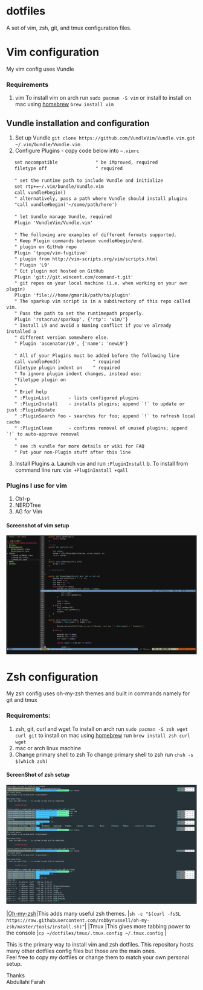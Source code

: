 # dotfiles
A set of vim, zsh, git, and tmux configuration files.

# Vim configuration  
My vim config uses Vundle

### Requirements
1. vim
To install vim on arch run
`sudo pacman -S vim`
or install to install on mac using [homebrew](https://brew.sh/)
`brew install vim`

## Vundle installation and configuration
1. Set up Vundle
   `git clone https://github.com/VundleVim/Vundle.vim.git ~/.vim/bundle/Vundle.vim`
2. Configure Plugins - copy code below into `~.vimrc`
```vim
   set nocompatible              " be iMproved, required
   filetype off                  " required

   " set the runtime path to include Vundle and initialize
   set rtp+=~/.vim/bundle/Vundle.vim
   call vundle#begin()
   " alternatively, pass a path where Vundle should install plugins
   "call vundle#begin('~/some/path/here')

   " let Vundle manage Vundle, required
   Plugin 'VundleVim/Vundle.vim'

   " The following are examples of different formats supported.
   " Keep Plugin commands between vundle#begin/end.
   " plugin on GitHub repo
   Plugin 'tpope/vim-fugitive'
   " plugin from http://vim-scripts.org/vim/scripts.html
   " Plugin 'L9'
   " Git plugin not hosted on GitHub
   Plugin 'git://git.wincent.com/command-t.git'
   " git repos on your local machine (i.e. when working on your own plugin)
   Plugin 'file:///home/gmarik/path/to/plugin'
   " The sparkup vim script is in a subdirectory of this repo called vim.
   " Pass the path to set the runtimepath properly.
   Plugin 'rstacruz/sparkup', {'rtp': 'vim/'}
   " Install L9 and avoid a Naming conflict if you've already installed a
   " different version somewhere else.
   " Plugin 'ascenator/L9', {'name': 'newL9'}

   " All of your Plugins must be added before the following line
   call vundle#end()            " required
   filetype plugin indent on    " required
   " To ignore plugin indent changes, instead use:
   "filetype plugin on
   "
   " Brief help
   " :PluginList       - lists configured plugins
   " :PluginInstall    - installs plugins; append `!` to update or just :PluginUpdate
   " :PluginSearch foo - searches for foo; append `!` to refresh local cache
   " :PluginClean      - confirms removal of unused plugins; append `!` to auto-approve removal
   "
   " see :h vundle for more details or wiki for FAQ
   " Put your non-Plugin stuff after this line
   ```
3. Install Plugins
  a. Launch `vim` and run `:PluginInstall`
  b. To install from command line run: `vim +PluginInstall +qall` 

### Plugins I use for vim
1. Ctrl-p
2. NERDTree
3. AG for Vim

#### Screenshot of vim setup
![alt text](https://raw.githubusercontent.com/abasnfarah/dotfiles/master/Vim_ScreenShot.png "Vim Setup")

# Zsh configuration
My zsh config uses oh-my-zsh themes and built in commands namely for git and tmux

### Requirements:
1. zsh, git, curl and wget
To install on arch run
`sudo pacman -S zsh wget curl git`
to install on mac using [homebrew](https://brew.sh/) run 
`brew install zsh curl wget`
2. mac or arch linux machine
3. Change primary shell to zsh
To change primary shell to zsh run
`chsh -s $(which zsh)`

#### ScreenShot of zsh setup
![alt text](https://github.com/Abdullahif14688/dotfiles/blob/master/Zsh_Shell_Screenshot.png "Zsh Setup")

|[Oh-my-zsh](https://github.com/robbyrussell/oh-my-zsh)|This adds many useful zsh themes.            |`sh -c "$(curl -fsSL https://raw.githubusercontent.com/robbyrussell/oh-my-zsh/master/tools/install.sh)"`|
|Tmux                                                  |This gives more tabbing power to the console |`cp ~/dotfiles/tmux/.tmux.config ~/.tmux.config`                                                        |

This is the primary way to install vim and zsh dotfiles. 
This repository hosts many other dotfiles config files but those are the main ones.  
Feel free to copy my dotfiles or change them to match your own personal setup. 

Thanks  
Abdullahi Farah

